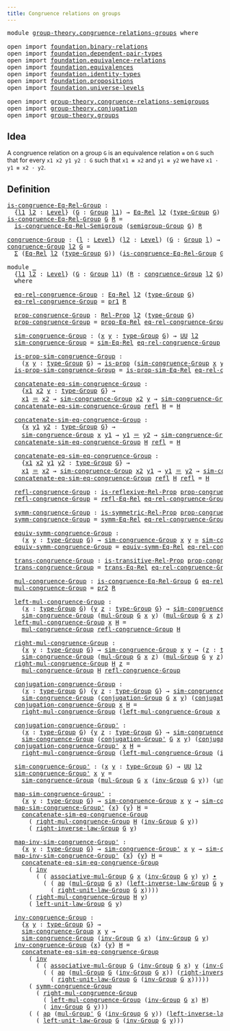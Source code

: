 ```yaml
---
title: Congruence relations on groups
---
```


<pre class="Agda"><a id="56" class="Keyword">module</a> <a id="63" href="group-theory.congruence-relations-groups.html" class="Module">group-theory.congruence-relations-groups</a> <a id="104" class="Keyword">where</a>

<a id="111" class="Keyword">open</a> <a id="116" class="Keyword">import</a> <a id="123" href="foundation.binary-relations.html" class="Module">foundation.binary-relations</a>
<a id="151" class="Keyword">open</a> <a id="156" class="Keyword">import</a> <a id="163" href="foundation.dependent-pair-types.html" class="Module">foundation.dependent-pair-types</a>
<a id="195" class="Keyword">open</a> <a id="200" class="Keyword">import</a> <a id="207" href="foundation.equivalence-relations.html" class="Module">foundation.equivalence-relations</a>
<a id="240" class="Keyword">open</a> <a id="245" class="Keyword">import</a> <a id="252" href="foundation.equivalences.html" class="Module">foundation.equivalences</a>
<a id="276" class="Keyword">open</a> <a id="281" class="Keyword">import</a> <a id="288" href="foundation.identity-types.html" class="Module">foundation.identity-types</a>
<a id="314" class="Keyword">open</a> <a id="319" class="Keyword">import</a> <a id="326" href="foundation.propositions.html" class="Module">foundation.propositions</a>
<a id="350" class="Keyword">open</a> <a id="355" class="Keyword">import</a> <a id="362" href="foundation.universe-levels.html" class="Module">foundation.universe-levels</a>

<a id="390" class="Keyword">open</a> <a id="395" class="Keyword">import</a> <a id="402" href="group-theory.congruence-relations-semigroups.html" class="Module">group-theory.congruence-relations-semigroups</a>
<a id="447" class="Keyword">open</a> <a id="452" class="Keyword">import</a> <a id="459" href="group-theory.conjugation.html" class="Module">group-theory.conjugation</a>
<a id="484" class="Keyword">open</a> <a id="489" class="Keyword">import</a> <a id="496" href="group-theory.groups.html" class="Module">group-theory.groups</a>
</pre>
## Idea

A congruence relation on a group `G` is an equivalence relation `≡` on `G` such that for every `x1 x2 y1 y2 : G` such that `x1 ≡ x2` and `y1 ≡ y2` we have `x1 · y1 ≡ x2 · y2`.

## Definition

<pre class="Agda"><a id="is-congruence-Eq-Rel-Group"></a><a id="730" href="group-theory.congruence-relations-groups.html#730" class="Function">is-congruence-Eq-Rel-Group</a> <a id="757" class="Symbol">:</a>
  <a id="761" class="Symbol">{</a><a id="762" href="group-theory.congruence-relations-groups.html#762" class="Bound">l1</a> <a id="765" href="group-theory.congruence-relations-groups.html#765" class="Bound">l2</a> <a id="768" class="Symbol">:</a> <a id="770" href="Agda.Primitive.html#597" class="Postulate">Level</a><a id="775" class="Symbol">}</a> <a id="777" class="Symbol">(</a><a id="778" href="group-theory.congruence-relations-groups.html#778" class="Bound">G</a> <a id="780" class="Symbol">:</a> <a id="782" href="group-theory.groups.html#2750" class="Function">Group</a> <a id="788" href="group-theory.congruence-relations-groups.html#762" class="Bound">l1</a><a id="790" class="Symbol">)</a> <a id="792" class="Symbol">→</a> <a id="794" href="foundation.equivalence-relations.html#996" class="Function">Eq-Rel</a> <a id="801" href="group-theory.congruence-relations-groups.html#765" class="Bound">l2</a> <a id="804" class="Symbol">(</a><a id="805" href="group-theory.groups.html#2993" class="Function">type-Group</a> <a id="816" href="group-theory.congruence-relations-groups.html#778" class="Bound">G</a><a id="817" class="Symbol">)</a> <a id="819" class="Symbol">→</a> <a id="821" href="foundation-core.universe-levels.html#235" class="Primitive">UU</a> <a id="824" class="Symbol">(</a><a id="825" href="group-theory.congruence-relations-groups.html#762" class="Bound">l1</a> <a id="828" href="Agda.Primitive.html#810" class="Primitive Operator">⊔</a> <a id="830" href="group-theory.congruence-relations-groups.html#765" class="Bound">l2</a><a id="832" class="Symbol">)</a>
<a id="834" href="group-theory.congruence-relations-groups.html#730" class="Function">is-congruence-Eq-Rel-Group</a> <a id="861" href="group-theory.congruence-relations-groups.html#861" class="Bound">G</a> <a id="863" href="group-theory.congruence-relations-groups.html#863" class="Bound">R</a> <a id="865" class="Symbol">=</a>
  <a id="869" href="group-theory.congruence-relations-semigroups.html#614" class="Function">is-congruence-Eq-Rel-Semigroup</a> <a id="900" class="Symbol">(</a><a id="901" href="group-theory.groups.html#2872" class="Function">semigroup-Group</a> <a id="917" href="group-theory.congruence-relations-groups.html#861" class="Bound">G</a><a id="918" class="Symbol">)</a> <a id="920" href="group-theory.congruence-relations-groups.html#863" class="Bound">R</a>

<a id="congruence-Group"></a><a id="923" href="group-theory.congruence-relations-groups.html#923" class="Function">congruence-Group</a> <a id="940" class="Symbol">:</a> <a id="942" class="Symbol">{</a><a id="943" href="group-theory.congruence-relations-groups.html#943" class="Bound">l</a> <a id="945" class="Symbol">:</a> <a id="947" href="Agda.Primitive.html#597" class="Postulate">Level</a><a id="952" class="Symbol">}</a> <a id="954" class="Symbol">(</a><a id="955" href="group-theory.congruence-relations-groups.html#955" class="Bound">l2</a> <a id="958" class="Symbol">:</a> <a id="960" href="Agda.Primitive.html#597" class="Postulate">Level</a><a id="965" class="Symbol">)</a> <a id="967" class="Symbol">(</a><a id="968" href="group-theory.congruence-relations-groups.html#968" class="Bound">G</a> <a id="970" class="Symbol">:</a> <a id="972" href="group-theory.groups.html#2750" class="Function">Group</a> <a id="978" href="group-theory.congruence-relations-groups.html#943" class="Bound">l</a><a id="979" class="Symbol">)</a> <a id="981" class="Symbol">→</a> <a id="983" href="foundation-core.universe-levels.html#235" class="Primitive">UU</a> <a id="986" class="Symbol">(</a><a id="987" href="group-theory.congruence-relations-groups.html#943" class="Bound">l</a> <a id="989" href="Agda.Primitive.html#810" class="Primitive Operator">⊔</a> <a id="991" href="Agda.Primitive.html#780" class="Primitive">lsuc</a> <a id="996" href="group-theory.congruence-relations-groups.html#955" class="Bound">l2</a><a id="998" class="Symbol">)</a>
<a id="1000" href="group-theory.congruence-relations-groups.html#923" class="Function">congruence-Group</a> <a id="1017" href="group-theory.congruence-relations-groups.html#1017" class="Bound">l2</a> <a id="1020" href="group-theory.congruence-relations-groups.html#1020" class="Bound">G</a> <a id="1022" class="Symbol">=</a>
  <a id="1026" href="foundation-core.dependent-pair-types.html#515" class="Record">Σ</a> <a id="1028" class="Symbol">(</a><a id="1029" href="foundation.equivalence-relations.html#996" class="Function">Eq-Rel</a> <a id="1036" href="group-theory.congruence-relations-groups.html#1017" class="Bound">l2</a> <a id="1039" class="Symbol">(</a><a id="1040" href="group-theory.groups.html#2993" class="Function">type-Group</a> <a id="1051" href="group-theory.congruence-relations-groups.html#1020" class="Bound">G</a><a id="1052" class="Symbol">))</a> <a id="1055" class="Symbol">(</a><a id="1056" href="group-theory.congruence-relations-groups.html#730" class="Function">is-congruence-Eq-Rel-Group</a> <a id="1083" href="group-theory.congruence-relations-groups.html#1020" class="Bound">G</a><a id="1084" class="Symbol">)</a>

<a id="1087" class="Keyword">module</a> <a id="1094" href="group-theory.congruence-relations-groups.html#1094" class="Module">_</a>
  <a id="1098" class="Symbol">{</a><a id="1099" href="group-theory.congruence-relations-groups.html#1099" class="Bound">l1</a> <a id="1102" href="group-theory.congruence-relations-groups.html#1102" class="Bound">l2</a> <a id="1105" class="Symbol">:</a> <a id="1107" href="Agda.Primitive.html#597" class="Postulate">Level</a><a id="1112" class="Symbol">}</a> <a id="1114" class="Symbol">(</a><a id="1115" href="group-theory.congruence-relations-groups.html#1115" class="Bound">G</a> <a id="1117" class="Symbol">:</a> <a id="1119" href="group-theory.groups.html#2750" class="Function">Group</a> <a id="1125" href="group-theory.congruence-relations-groups.html#1099" class="Bound">l1</a><a id="1127" class="Symbol">)</a> <a id="1129" class="Symbol">(</a><a id="1130" href="group-theory.congruence-relations-groups.html#1130" class="Bound">R</a> <a id="1132" class="Symbol">:</a> <a id="1134" href="group-theory.congruence-relations-groups.html#923" class="Function">congruence-Group</a> <a id="1151" href="group-theory.congruence-relations-groups.html#1102" class="Bound">l2</a> <a id="1154" href="group-theory.congruence-relations-groups.html#1115" class="Bound">G</a><a id="1155" class="Symbol">)</a>
  <a id="1159" class="Keyword">where</a>

  <a id="1168" href="group-theory.congruence-relations-groups.html#1168" class="Function">eq-rel-congruence-Group</a> <a id="1192" class="Symbol">:</a> <a id="1194" href="foundation.equivalence-relations.html#996" class="Function">Eq-Rel</a> <a id="1201" href="group-theory.congruence-relations-groups.html#1102" class="Bound">l2</a> <a id="1204" class="Symbol">(</a><a id="1205" href="group-theory.groups.html#2993" class="Function">type-Group</a> <a id="1216" href="group-theory.congruence-relations-groups.html#1115" class="Bound">G</a><a id="1217" class="Symbol">)</a>
  <a id="1221" href="group-theory.congruence-relations-groups.html#1168" class="Function">eq-rel-congruence-Group</a> <a id="1245" class="Symbol">=</a> <a id="1247" href="foundation-core.dependent-pair-types.html#605" class="Field">pr1</a> <a id="1251" href="group-theory.congruence-relations-groups.html#1130" class="Bound">R</a>

  <a id="1256" href="group-theory.congruence-relations-groups.html#1256" class="Function">prop-congruence-Group</a> <a id="1278" class="Symbol">:</a> <a id="1280" href="foundation.binary-relations.html#768" class="Function">Rel-Prop</a> <a id="1289" href="group-theory.congruence-relations-groups.html#1102" class="Bound">l2</a> <a id="1292" class="Symbol">(</a><a id="1293" href="group-theory.groups.html#2993" class="Function">type-Group</a> <a id="1304" href="group-theory.congruence-relations-groups.html#1115" class="Bound">G</a><a id="1305" class="Symbol">)</a>
  <a id="1309" href="group-theory.congruence-relations-groups.html#1256" class="Function">prop-congruence-Group</a> <a id="1331" class="Symbol">=</a> <a id="1333" href="foundation.equivalence-relations.html#1120" class="Function">prop-Eq-Rel</a> <a id="1345" href="group-theory.congruence-relations-groups.html#1168" class="Function">eq-rel-congruence-Group</a>

  <a id="1372" href="group-theory.congruence-relations-groups.html#1372" class="Function">sim-congruence-Group</a> <a id="1393" class="Symbol">:</a> <a id="1395" class="Symbol">(</a><a id="1396" href="group-theory.congruence-relations-groups.html#1396" class="Bound">x</a> <a id="1398" href="group-theory.congruence-relations-groups.html#1398" class="Bound">y</a> <a id="1400" class="Symbol">:</a> <a id="1402" href="group-theory.groups.html#2993" class="Function">type-Group</a> <a id="1413" href="group-theory.congruence-relations-groups.html#1115" class="Bound">G</a><a id="1414" class="Symbol">)</a> <a id="1416" class="Symbol">→</a> <a id="1418" href="foundation-core.universe-levels.html#235" class="Primitive">UU</a> <a id="1421" href="group-theory.congruence-relations-groups.html#1102" class="Bound">l2</a>
  <a id="1426" href="group-theory.congruence-relations-groups.html#1372" class="Function">sim-congruence-Group</a> <a id="1447" class="Symbol">=</a> <a id="1449" href="foundation.equivalence-relations.html#1213" class="Function">sim-Eq-Rel</a> <a id="1460" href="group-theory.congruence-relations-groups.html#1168" class="Function">eq-rel-congruence-Group</a>

  <a id="1487" href="group-theory.congruence-relations-groups.html#1487" class="Function">is-prop-sim-congruence-Group</a> <a id="1516" class="Symbol">:</a>
    <a id="1522" class="Symbol">(</a><a id="1523" href="group-theory.congruence-relations-groups.html#1523" class="Bound">x</a> <a id="1525" href="group-theory.congruence-relations-groups.html#1525" class="Bound">y</a> <a id="1527" class="Symbol">:</a> <a id="1529" href="group-theory.groups.html#2993" class="Function">type-Group</a> <a id="1540" href="group-theory.congruence-relations-groups.html#1115" class="Bound">G</a><a id="1541" class="Symbol">)</a> <a id="1543" class="Symbol">→</a> <a id="1545" href="foundation-core.propositions.html#1309" class="Function">is-prop</a> <a id="1553" class="Symbol">(</a><a id="1554" href="group-theory.congruence-relations-groups.html#1372" class="Function">sim-congruence-Group</a> <a id="1575" href="group-theory.congruence-relations-groups.html#1523" class="Bound">x</a> <a id="1577" href="group-theory.congruence-relations-groups.html#1525" class="Bound">y</a><a id="1578" class="Symbol">)</a>
  <a id="1582" href="group-theory.congruence-relations-groups.html#1487" class="Function">is-prop-sim-congruence-Group</a> <a id="1611" class="Symbol">=</a> <a id="1613" href="foundation.equivalence-relations.html#1343" class="Function">is-prop-sim-Eq-Rel</a> <a id="1632" href="group-theory.congruence-relations-groups.html#1168" class="Function">eq-rel-congruence-Group</a>

  <a id="1659" href="group-theory.congruence-relations-groups.html#1659" class="Function">concatenate-eq-sim-congruence-Group</a> <a id="1695" class="Symbol">:</a>
    <a id="1701" class="Symbol">{</a><a id="1702" href="group-theory.congruence-relations-groups.html#1702" class="Bound">x1</a> <a id="1705" href="group-theory.congruence-relations-groups.html#1705" class="Bound">x2</a> <a id="1708" href="group-theory.congruence-relations-groups.html#1708" class="Bound">y</a> <a id="1710" class="Symbol">:</a> <a id="1712" href="group-theory.groups.html#2993" class="Function">type-Group</a> <a id="1723" href="group-theory.congruence-relations-groups.html#1115" class="Bound">G</a><a id="1724" class="Symbol">}</a> <a id="1726" class="Symbol">→</a>
    <a id="1732" href="group-theory.congruence-relations-groups.html#1702" class="Bound">x1</a> <a id="1735" href="foundation-core.identity-types.html#1865" class="Function Operator">＝</a> <a id="1737" href="group-theory.congruence-relations-groups.html#1705" class="Bound">x2</a> <a id="1740" class="Symbol">→</a> <a id="1742" href="group-theory.congruence-relations-groups.html#1372" class="Function">sim-congruence-Group</a> <a id="1763" href="group-theory.congruence-relations-groups.html#1705" class="Bound">x2</a> <a id="1766" href="group-theory.congruence-relations-groups.html#1708" class="Bound">y</a> <a id="1768" class="Symbol">→</a> <a id="1770" href="group-theory.congruence-relations-groups.html#1372" class="Function">sim-congruence-Group</a> <a id="1791" href="group-theory.congruence-relations-groups.html#1702" class="Bound">x1</a> <a id="1794" href="group-theory.congruence-relations-groups.html#1708" class="Bound">y</a>
  <a id="1798" href="group-theory.congruence-relations-groups.html#1659" class="Function">concatenate-eq-sim-congruence-Group</a> <a id="1834" href="foundation-core.identity-types.html#1820" class="InductiveConstructor">refl</a> <a id="1839" href="group-theory.congruence-relations-groups.html#1839" class="Bound">H</a> <a id="1841" class="Symbol">=</a> <a id="1843" href="group-theory.congruence-relations-groups.html#1839" class="Bound">H</a>

  <a id="1848" href="group-theory.congruence-relations-groups.html#1848" class="Function">concatenate-sim-eq-congruence-Group</a> <a id="1884" class="Symbol">:</a>
    <a id="1890" class="Symbol">{</a><a id="1891" href="group-theory.congruence-relations-groups.html#1891" class="Bound">x</a> <a id="1893" href="group-theory.congruence-relations-groups.html#1893" class="Bound">y1</a> <a id="1896" href="group-theory.congruence-relations-groups.html#1896" class="Bound">y2</a> <a id="1899" class="Symbol">:</a> <a id="1901" href="group-theory.groups.html#2993" class="Function">type-Group</a> <a id="1912" href="group-theory.congruence-relations-groups.html#1115" class="Bound">G</a><a id="1913" class="Symbol">}</a> <a id="1915" class="Symbol">→</a>
    <a id="1921" href="group-theory.congruence-relations-groups.html#1372" class="Function">sim-congruence-Group</a> <a id="1942" href="group-theory.congruence-relations-groups.html#1891" class="Bound">x</a> <a id="1944" href="group-theory.congruence-relations-groups.html#1893" class="Bound">y1</a> <a id="1947" class="Symbol">→</a> <a id="1949" href="group-theory.congruence-relations-groups.html#1893" class="Bound">y1</a> <a id="1952" href="foundation-core.identity-types.html#1865" class="Function Operator">＝</a> <a id="1954" href="group-theory.congruence-relations-groups.html#1896" class="Bound">y2</a> <a id="1957" class="Symbol">→</a> <a id="1959" href="group-theory.congruence-relations-groups.html#1372" class="Function">sim-congruence-Group</a> <a id="1980" href="group-theory.congruence-relations-groups.html#1891" class="Bound">x</a> <a id="1982" href="group-theory.congruence-relations-groups.html#1896" class="Bound">y2</a>
  <a id="1987" href="group-theory.congruence-relations-groups.html#1848" class="Function">concatenate-sim-eq-congruence-Group</a> <a id="2023" href="group-theory.congruence-relations-groups.html#2023" class="Bound">H</a> <a id="2025" href="foundation-core.identity-types.html#1820" class="InductiveConstructor">refl</a> <a id="2030" class="Symbol">=</a> <a id="2032" href="group-theory.congruence-relations-groups.html#2023" class="Bound">H</a>

  <a id="2037" href="group-theory.congruence-relations-groups.html#2037" class="Function">concatenate-eq-sim-eq-congruence-Group</a> <a id="2076" class="Symbol">:</a>
    <a id="2082" class="Symbol">{</a><a id="2083" href="group-theory.congruence-relations-groups.html#2083" class="Bound">x1</a> <a id="2086" href="group-theory.congruence-relations-groups.html#2086" class="Bound">x2</a> <a id="2089" href="group-theory.congruence-relations-groups.html#2089" class="Bound">y1</a> <a id="2092" href="group-theory.congruence-relations-groups.html#2092" class="Bound">y2</a> <a id="2095" class="Symbol">:</a> <a id="2097" href="group-theory.groups.html#2993" class="Function">type-Group</a> <a id="2108" href="group-theory.congruence-relations-groups.html#1115" class="Bound">G</a><a id="2109" class="Symbol">}</a> <a id="2111" class="Symbol">→</a>
    <a id="2117" href="group-theory.congruence-relations-groups.html#2083" class="Bound">x1</a> <a id="2120" href="foundation-core.identity-types.html#1865" class="Function Operator">＝</a> <a id="2122" href="group-theory.congruence-relations-groups.html#2086" class="Bound">x2</a> <a id="2125" class="Symbol">→</a> <a id="2127" href="group-theory.congruence-relations-groups.html#1372" class="Function">sim-congruence-Group</a> <a id="2148" href="group-theory.congruence-relations-groups.html#2086" class="Bound">x2</a> <a id="2151" href="group-theory.congruence-relations-groups.html#2089" class="Bound">y1</a> <a id="2154" class="Symbol">→</a> <a id="2156" href="group-theory.congruence-relations-groups.html#2089" class="Bound">y1</a> <a id="2159" href="foundation-core.identity-types.html#1865" class="Function Operator">＝</a> <a id="2161" href="group-theory.congruence-relations-groups.html#2092" class="Bound">y2</a> <a id="2164" class="Symbol">→</a> <a id="2166" href="group-theory.congruence-relations-groups.html#1372" class="Function">sim-congruence-Group</a> <a id="2187" href="group-theory.congruence-relations-groups.html#2083" class="Bound">x1</a> <a id="2190" href="group-theory.congruence-relations-groups.html#2092" class="Bound">y2</a>
  <a id="2195" href="group-theory.congruence-relations-groups.html#2037" class="Function">concatenate-eq-sim-eq-congruence-Group</a> <a id="2234" href="foundation-core.identity-types.html#1820" class="InductiveConstructor">refl</a> <a id="2239" href="group-theory.congruence-relations-groups.html#2239" class="Bound">H</a> <a id="2241" href="foundation-core.identity-types.html#1820" class="InductiveConstructor">refl</a> <a id="2246" class="Symbol">=</a> <a id="2248" href="group-theory.congruence-relations-groups.html#2239" class="Bound">H</a>
  
  <a id="2255" href="group-theory.congruence-relations-groups.html#2255" class="Function">refl-congruence-Group</a> <a id="2277" class="Symbol">:</a> <a id="2279" href="foundation.binary-relations.html#1614" class="Function">is-reflexive-Rel-Prop</a> <a id="2301" href="group-theory.congruence-relations-groups.html#1256" class="Function">prop-congruence-Group</a>
  <a id="2325" href="group-theory.congruence-relations-groups.html#2255" class="Function">refl-congruence-Group</a> <a id="2347" class="Symbol">=</a> <a id="2349" href="foundation.equivalence-relations.html#1698" class="Function">refl-Eq-Rel</a> <a id="2361" href="group-theory.congruence-relations-groups.html#1168" class="Function">eq-rel-congruence-Group</a>

  <a id="2388" href="group-theory.congruence-relations-groups.html#2388" class="Function">symm-congruence-Group</a> <a id="2410" class="Symbol">:</a> <a id="2412" href="foundation.binary-relations.html#1766" class="Function">is-symmetric-Rel-Prop</a> <a id="2434" href="group-theory.congruence-relations-groups.html#1256" class="Function">prop-congruence-Group</a>
  <a id="2458" href="group-theory.congruence-relations-groups.html#2388" class="Function">symm-congruence-Group</a> <a id="2480" class="Symbol">=</a> <a id="2482" href="foundation.equivalence-relations.html#1863" class="Function">symm-Eq-Rel</a> <a id="2494" href="group-theory.congruence-relations-groups.html#1168" class="Function">eq-rel-congruence-Group</a>

  <a id="2521" href="group-theory.congruence-relations-groups.html#2521" class="Function">equiv-symm-congruence-Group</a> <a id="2549" class="Symbol">:</a>
    <a id="2555" class="Symbol">(</a><a id="2556" href="group-theory.congruence-relations-groups.html#2556" class="Bound">x</a> <a id="2558" href="group-theory.congruence-relations-groups.html#2558" class="Bound">y</a> <a id="2560" class="Symbol">:</a> <a id="2562" href="group-theory.groups.html#2993" class="Function">type-Group</a> <a id="2573" href="group-theory.congruence-relations-groups.html#1115" class="Bound">G</a><a id="2574" class="Symbol">)</a> <a id="2576" class="Symbol">→</a> <a id="2578" href="group-theory.congruence-relations-groups.html#1372" class="Function">sim-congruence-Group</a> <a id="2599" href="group-theory.congruence-relations-groups.html#2556" class="Bound">x</a> <a id="2601" href="group-theory.congruence-relations-groups.html#2558" class="Bound">y</a> <a id="2603" href="foundation-core.equivalences.html#1621" class="Function Operator">≃</a> <a id="2605" href="group-theory.congruence-relations-groups.html#1372" class="Function">sim-congruence-Group</a> <a id="2626" href="group-theory.congruence-relations-groups.html#2558" class="Bound">y</a> <a id="2628" href="group-theory.congruence-relations-groups.html#2556" class="Bound">x</a>
  <a id="2632" href="group-theory.congruence-relations-groups.html#2521" class="Function">equiv-symm-congruence-Group</a> <a id="2660" class="Symbol">=</a> <a id="2662" href="foundation.equivalence-relations.html#2034" class="Function">equiv-symm-Eq-Rel</a> <a id="2680" href="group-theory.congruence-relations-groups.html#1168" class="Function">eq-rel-congruence-Group</a>

  <a id="2707" href="group-theory.congruence-relations-groups.html#2707" class="Function">trans-congruence-Group</a> <a id="2730" class="Symbol">:</a> <a id="2732" href="foundation.binary-relations.html#1942" class="Function">is-transitive-Rel-Prop</a> <a id="2755" href="group-theory.congruence-relations-groups.html#1256" class="Function">prop-congruence-Group</a>
  <a id="2779" href="group-theory.congruence-relations-groups.html#2707" class="Function">trans-congruence-Group</a> <a id="2802" class="Symbol">=</a> <a id="2804" href="foundation.equivalence-relations.html#2298" class="Function">trans-Eq-Rel</a> <a id="2817" href="group-theory.congruence-relations-groups.html#1168" class="Function">eq-rel-congruence-Group</a>

  <a id="2844" href="group-theory.congruence-relations-groups.html#2844" class="Function">mul-congruence-Group</a> <a id="2865" class="Symbol">:</a> <a id="2867" href="group-theory.congruence-relations-groups.html#730" class="Function">is-congruence-Eq-Rel-Group</a> <a id="2894" href="group-theory.congruence-relations-groups.html#1115" class="Bound">G</a> <a id="2896" href="group-theory.congruence-relations-groups.html#1168" class="Function">eq-rel-congruence-Group</a>
  <a id="2922" href="group-theory.congruence-relations-groups.html#2844" class="Function">mul-congruence-Group</a> <a id="2943" class="Symbol">=</a> <a id="2945" href="foundation-core.dependent-pair-types.html#617" class="Field">pr2</a> <a id="2949" href="group-theory.congruence-relations-groups.html#1130" class="Bound">R</a>

  <a id="2954" href="group-theory.congruence-relations-groups.html#2954" class="Function">left-mul-congruence-Group</a> <a id="2980" class="Symbol">:</a>
    <a id="2986" class="Symbol">(</a><a id="2987" href="group-theory.congruence-relations-groups.html#2987" class="Bound">x</a> <a id="2989" class="Symbol">:</a> <a id="2991" href="group-theory.groups.html#2993" class="Function">type-Group</a> <a id="3002" href="group-theory.congruence-relations-groups.html#1115" class="Bound">G</a><a id="3003" class="Symbol">)</a> <a id="3005" class="Symbol">{</a><a id="3006" href="group-theory.congruence-relations-groups.html#3006" class="Bound">y</a> <a id="3008" href="group-theory.congruence-relations-groups.html#3008" class="Bound">z</a> <a id="3010" class="Symbol">:</a> <a id="3012" href="group-theory.groups.html#2993" class="Function">type-Group</a> <a id="3023" href="group-theory.congruence-relations-groups.html#1115" class="Bound">G</a><a id="3024" class="Symbol">}</a> <a id="3026" class="Symbol">→</a> <a id="3028" href="group-theory.congruence-relations-groups.html#1372" class="Function">sim-congruence-Group</a> <a id="3049" href="group-theory.congruence-relations-groups.html#3006" class="Bound">y</a> <a id="3051" href="group-theory.congruence-relations-groups.html#3008" class="Bound">z</a> <a id="3053" class="Symbol">→</a>
    <a id="3059" href="group-theory.congruence-relations-groups.html#1372" class="Function">sim-congruence-Group</a> <a id="3080" class="Symbol">(</a><a id="3081" href="group-theory.groups.html#3238" class="Function">mul-Group</a> <a id="3091" href="group-theory.congruence-relations-groups.html#1115" class="Bound">G</a> <a id="3093" href="group-theory.congruence-relations-groups.html#2987" class="Bound">x</a> <a id="3095" href="group-theory.congruence-relations-groups.html#3006" class="Bound">y</a><a id="3096" class="Symbol">)</a> <a id="3098" class="Symbol">(</a><a id="3099" href="group-theory.groups.html#3238" class="Function">mul-Group</a> <a id="3109" href="group-theory.congruence-relations-groups.html#1115" class="Bound">G</a> <a id="3111" href="group-theory.congruence-relations-groups.html#2987" class="Bound">x</a> <a id="3113" href="group-theory.congruence-relations-groups.html#3008" class="Bound">z</a><a id="3114" class="Symbol">)</a>
  <a id="3118" href="group-theory.congruence-relations-groups.html#2954" class="Function">left-mul-congruence-Group</a> <a id="3144" href="group-theory.congruence-relations-groups.html#3144" class="Bound">x</a> <a id="3146" href="group-theory.congruence-relations-groups.html#3146" class="Bound">H</a> <a id="3148" class="Symbol">=</a>
    <a id="3154" href="group-theory.congruence-relations-groups.html#2844" class="Function">mul-congruence-Group</a> <a id="3175" href="group-theory.congruence-relations-groups.html#2255" class="Function">refl-congruence-Group</a> <a id="3197" href="group-theory.congruence-relations-groups.html#3146" class="Bound">H</a>

  <a id="3202" href="group-theory.congruence-relations-groups.html#3202" class="Function">right-mul-congruence-Group</a> <a id="3229" class="Symbol">:</a>
    <a id="3235" class="Symbol">{</a><a id="3236" href="group-theory.congruence-relations-groups.html#3236" class="Bound">x</a> <a id="3238" href="group-theory.congruence-relations-groups.html#3238" class="Bound">y</a> <a id="3240" class="Symbol">:</a> <a id="3242" href="group-theory.groups.html#2993" class="Function">type-Group</a> <a id="3253" href="group-theory.congruence-relations-groups.html#1115" class="Bound">G</a><a id="3254" class="Symbol">}</a> <a id="3256" class="Symbol">→</a> <a id="3258" href="group-theory.congruence-relations-groups.html#1372" class="Function">sim-congruence-Group</a> <a id="3279" href="group-theory.congruence-relations-groups.html#3236" class="Bound">x</a> <a id="3281" href="group-theory.congruence-relations-groups.html#3238" class="Bound">y</a> <a id="3283" class="Symbol">→</a> <a id="3285" class="Symbol">(</a><a id="3286" href="group-theory.congruence-relations-groups.html#3286" class="Bound">z</a> <a id="3288" class="Symbol">:</a> <a id="3290" href="group-theory.groups.html#2993" class="Function">type-Group</a> <a id="3301" href="group-theory.congruence-relations-groups.html#1115" class="Bound">G</a><a id="3302" class="Symbol">)</a> <a id="3304" class="Symbol">→</a>
    <a id="3310" href="group-theory.congruence-relations-groups.html#1372" class="Function">sim-congruence-Group</a> <a id="3331" class="Symbol">(</a><a id="3332" href="group-theory.groups.html#3238" class="Function">mul-Group</a> <a id="3342" href="group-theory.congruence-relations-groups.html#1115" class="Bound">G</a> <a id="3344" href="group-theory.congruence-relations-groups.html#3236" class="Bound">x</a> <a id="3346" href="group-theory.congruence-relations-groups.html#3286" class="Bound">z</a><a id="3347" class="Symbol">)</a> <a id="3349" class="Symbol">(</a><a id="3350" href="group-theory.groups.html#3238" class="Function">mul-Group</a> <a id="3360" href="group-theory.congruence-relations-groups.html#1115" class="Bound">G</a> <a id="3362" href="group-theory.congruence-relations-groups.html#3238" class="Bound">y</a> <a id="3364" href="group-theory.congruence-relations-groups.html#3286" class="Bound">z</a><a id="3365" class="Symbol">)</a>
  <a id="3369" href="group-theory.congruence-relations-groups.html#3202" class="Function">right-mul-congruence-Group</a> <a id="3396" href="group-theory.congruence-relations-groups.html#3396" class="Bound">H</a> <a id="3398" href="group-theory.congruence-relations-groups.html#3398" class="Bound">z</a> <a id="3400" class="Symbol">=</a>
    <a id="3406" href="group-theory.congruence-relations-groups.html#2844" class="Function">mul-congruence-Group</a> <a id="3427" href="group-theory.congruence-relations-groups.html#3396" class="Bound">H</a> <a id="3429" href="group-theory.congruence-relations-groups.html#2255" class="Function">refl-congruence-Group</a>

  <a id="3454" href="group-theory.congruence-relations-groups.html#3454" class="Function">conjugation-congruence-Group</a> <a id="3483" class="Symbol">:</a>
    <a id="3489" class="Symbol">(</a><a id="3490" href="group-theory.congruence-relations-groups.html#3490" class="Bound">x</a> <a id="3492" class="Symbol">:</a> <a id="3494" href="group-theory.groups.html#2993" class="Function">type-Group</a> <a id="3505" href="group-theory.congruence-relations-groups.html#1115" class="Bound">G</a><a id="3506" class="Symbol">)</a> <a id="3508" class="Symbol">{</a><a id="3509" href="group-theory.congruence-relations-groups.html#3509" class="Bound">y</a> <a id="3511" href="group-theory.congruence-relations-groups.html#3511" class="Bound">z</a> <a id="3513" class="Symbol">:</a> <a id="3515" href="group-theory.groups.html#2993" class="Function">type-Group</a> <a id="3526" href="group-theory.congruence-relations-groups.html#1115" class="Bound">G</a><a id="3527" class="Symbol">}</a> <a id="3529" class="Symbol">→</a> <a id="3531" href="group-theory.congruence-relations-groups.html#1372" class="Function">sim-congruence-Group</a> <a id="3552" href="group-theory.congruence-relations-groups.html#3509" class="Bound">y</a> <a id="3554" href="group-theory.congruence-relations-groups.html#3511" class="Bound">z</a> <a id="3556" class="Symbol">→</a>
    <a id="3562" href="group-theory.congruence-relations-groups.html#1372" class="Function">sim-congruence-Group</a> <a id="3583" class="Symbol">(</a><a id="3584" href="group-theory.conjugation.html#860" class="Function">conjugation-Group</a> <a id="3602" href="group-theory.congruence-relations-groups.html#1115" class="Bound">G</a> <a id="3604" href="group-theory.congruence-relations-groups.html#3490" class="Bound">x</a> <a id="3606" href="group-theory.congruence-relations-groups.html#3509" class="Bound">y</a><a id="3607" class="Symbol">)</a> <a id="3609" class="Symbol">(</a><a id="3610" href="group-theory.conjugation.html#860" class="Function">conjugation-Group</a> <a id="3628" href="group-theory.congruence-relations-groups.html#1115" class="Bound">G</a> <a id="3630" href="group-theory.congruence-relations-groups.html#3490" class="Bound">x</a> <a id="3632" href="group-theory.congruence-relations-groups.html#3511" class="Bound">z</a><a id="3633" class="Symbol">)</a>
  <a id="3637" href="group-theory.congruence-relations-groups.html#3454" class="Function">conjugation-congruence-Group</a> <a id="3666" href="group-theory.congruence-relations-groups.html#3666" class="Bound">x</a> <a id="3668" href="group-theory.congruence-relations-groups.html#3668" class="Bound">H</a> <a id="3670" class="Symbol">=</a>
    <a id="3676" href="group-theory.congruence-relations-groups.html#3202" class="Function">right-mul-congruence-Group</a> <a id="3703" class="Symbol">(</a><a id="3704" href="group-theory.congruence-relations-groups.html#2954" class="Function">left-mul-congruence-Group</a> <a id="3730" href="group-theory.congruence-relations-groups.html#3666" class="Bound">x</a> <a id="3732" href="group-theory.congruence-relations-groups.html#3668" class="Bound">H</a><a id="3733" class="Symbol">)</a> <a id="3735" class="Symbol">(</a><a id="3736" href="group-theory.groups.html#4941" class="Function">inv-Group</a> <a id="3746" href="group-theory.congruence-relations-groups.html#1115" class="Bound">G</a> <a id="3748" href="group-theory.congruence-relations-groups.html#3666" class="Bound">x</a><a id="3749" class="Symbol">)</a>

  <a id="3754" href="group-theory.congruence-relations-groups.html#3754" class="Function">conjugation-congruence-Group&#39;</a> <a id="3784" class="Symbol">:</a>
    <a id="3790" class="Symbol">(</a><a id="3791" href="group-theory.congruence-relations-groups.html#3791" class="Bound">x</a> <a id="3793" class="Symbol">:</a> <a id="3795" href="group-theory.groups.html#2993" class="Function">type-Group</a> <a id="3806" href="group-theory.congruence-relations-groups.html#1115" class="Bound">G</a><a id="3807" class="Symbol">)</a> <a id="3809" class="Symbol">{</a><a id="3810" href="group-theory.congruence-relations-groups.html#3810" class="Bound">y</a> <a id="3812" href="group-theory.congruence-relations-groups.html#3812" class="Bound">z</a> <a id="3814" class="Symbol">:</a> <a id="3816" href="group-theory.groups.html#2993" class="Function">type-Group</a> <a id="3827" href="group-theory.congruence-relations-groups.html#1115" class="Bound">G</a><a id="3828" class="Symbol">}</a> <a id="3830" class="Symbol">→</a> <a id="3832" href="group-theory.congruence-relations-groups.html#1372" class="Function">sim-congruence-Group</a> <a id="3853" href="group-theory.congruence-relations-groups.html#3810" class="Bound">y</a> <a id="3855" href="group-theory.congruence-relations-groups.html#3812" class="Bound">z</a> <a id="3857" class="Symbol">→</a>
    <a id="3863" href="group-theory.congruence-relations-groups.html#1372" class="Function">sim-congruence-Group</a> <a id="3884" class="Symbol">(</a><a id="3885" href="group-theory.conjugation.html#1166" class="Function">conjugation-Group&#39;</a> <a id="3904" href="group-theory.congruence-relations-groups.html#1115" class="Bound">G</a> <a id="3906" href="group-theory.congruence-relations-groups.html#3791" class="Bound">x</a> <a id="3908" href="group-theory.congruence-relations-groups.html#3810" class="Bound">y</a><a id="3909" class="Symbol">)</a> <a id="3911" class="Symbol">(</a><a id="3912" href="group-theory.conjugation.html#1166" class="Function">conjugation-Group&#39;</a> <a id="3931" href="group-theory.congruence-relations-groups.html#1115" class="Bound">G</a> <a id="3933" href="group-theory.congruence-relations-groups.html#3791" class="Bound">x</a> <a id="3935" href="group-theory.congruence-relations-groups.html#3812" class="Bound">z</a><a id="3936" class="Symbol">)</a>
  <a id="3940" href="group-theory.congruence-relations-groups.html#3754" class="Function">conjugation-congruence-Group&#39;</a> <a id="3970" href="group-theory.congruence-relations-groups.html#3970" class="Bound">x</a> <a id="3972" href="group-theory.congruence-relations-groups.html#3972" class="Bound">H</a> <a id="3974" class="Symbol">=</a>
    <a id="3980" href="group-theory.congruence-relations-groups.html#3202" class="Function">right-mul-congruence-Group</a> <a id="4007" class="Symbol">(</a><a id="4008" href="group-theory.congruence-relations-groups.html#2954" class="Function">left-mul-congruence-Group</a> <a id="4034" class="Symbol">(</a><a id="4035" href="group-theory.groups.html#4941" class="Function">inv-Group</a> <a id="4045" href="group-theory.congruence-relations-groups.html#1115" class="Bound">G</a> <a id="4047" href="group-theory.congruence-relations-groups.html#3970" class="Bound">x</a><a id="4048" class="Symbol">)</a> <a id="4050" href="group-theory.congruence-relations-groups.html#3972" class="Bound">H</a><a id="4051" class="Symbol">)</a> <a id="4053" href="group-theory.congruence-relations-groups.html#3970" class="Bound">x</a>

  <a id="4058" href="group-theory.congruence-relations-groups.html#4058" class="Function">sim-congruence-Group&#39;</a> <a id="4080" class="Symbol">:</a> <a id="4082" class="Symbol">(</a><a id="4083" href="group-theory.congruence-relations-groups.html#4083" class="Bound">x</a> <a id="4085" href="group-theory.congruence-relations-groups.html#4085" class="Bound">y</a> <a id="4087" class="Symbol">:</a> <a id="4089" href="group-theory.groups.html#2993" class="Function">type-Group</a> <a id="4100" href="group-theory.congruence-relations-groups.html#1115" class="Bound">G</a><a id="4101" class="Symbol">)</a> <a id="4103" class="Symbol">→</a> <a id="4105" href="foundation-core.universe-levels.html#235" class="Primitive">UU</a> <a id="4108" href="group-theory.congruence-relations-groups.html#1102" class="Bound">l2</a>
  <a id="4113" href="group-theory.congruence-relations-groups.html#4058" class="Function">sim-congruence-Group&#39;</a> <a id="4135" href="group-theory.congruence-relations-groups.html#4135" class="Bound">x</a> <a id="4137" href="group-theory.congruence-relations-groups.html#4137" class="Bound">y</a> <a id="4139" class="Symbol">=</a>
    <a id="4145" href="group-theory.congruence-relations-groups.html#1372" class="Function">sim-congruence-Group</a> <a id="4166" class="Symbol">(</a><a id="4167" href="group-theory.groups.html#3238" class="Function">mul-Group</a> <a id="4177" href="group-theory.congruence-relations-groups.html#1115" class="Bound">G</a> <a id="4179" href="group-theory.congruence-relations-groups.html#4135" class="Bound">x</a> <a id="4181" class="Symbol">(</a><a id="4182" href="group-theory.groups.html#4941" class="Function">inv-Group</a> <a id="4192" href="group-theory.congruence-relations-groups.html#1115" class="Bound">G</a> <a id="4194" href="group-theory.congruence-relations-groups.html#4137" class="Bound">y</a><a id="4195" class="Symbol">))</a> <a id="4198" class="Symbol">(</a><a id="4199" href="group-theory.groups.html#4037" class="Function">unit-Group</a> <a id="4210" href="group-theory.congruence-relations-groups.html#1115" class="Bound">G</a><a id="4211" class="Symbol">)</a>

  <a id="4216" href="group-theory.congruence-relations-groups.html#4216" class="Function">map-sim-congruence-Group&#39;</a> <a id="4242" class="Symbol">:</a>
    <a id="4248" class="Symbol">{</a><a id="4249" href="group-theory.congruence-relations-groups.html#4249" class="Bound">x</a> <a id="4251" href="group-theory.congruence-relations-groups.html#4251" class="Bound">y</a> <a id="4253" class="Symbol">:</a> <a id="4255" href="group-theory.groups.html#2993" class="Function">type-Group</a> <a id="4266" href="group-theory.congruence-relations-groups.html#1115" class="Bound">G</a><a id="4267" class="Symbol">}</a> <a id="4269" class="Symbol">→</a> <a id="4271" href="group-theory.congruence-relations-groups.html#1372" class="Function">sim-congruence-Group</a> <a id="4292" href="group-theory.congruence-relations-groups.html#4249" class="Bound">x</a> <a id="4294" href="group-theory.congruence-relations-groups.html#4251" class="Bound">y</a> <a id="4296" class="Symbol">→</a> <a id="4298" href="group-theory.congruence-relations-groups.html#4058" class="Function">sim-congruence-Group&#39;</a> <a id="4320" href="group-theory.congruence-relations-groups.html#4249" class="Bound">x</a> <a id="4322" href="group-theory.congruence-relations-groups.html#4251" class="Bound">y</a>
  <a id="4326" href="group-theory.congruence-relations-groups.html#4216" class="Function">map-sim-congruence-Group&#39;</a> <a id="4352" class="Symbol">{</a><a id="4353" href="group-theory.congruence-relations-groups.html#4353" class="Bound">x</a><a id="4354" class="Symbol">}</a> <a id="4356" class="Symbol">{</a><a id="4357" href="group-theory.congruence-relations-groups.html#4357" class="Bound">y</a><a id="4358" class="Symbol">}</a> <a id="4360" href="group-theory.congruence-relations-groups.html#4360" class="Bound">H</a> <a id="4362" class="Symbol">=</a>
    <a id="4368" href="group-theory.congruence-relations-groups.html#1848" class="Function">concatenate-sim-eq-congruence-Group</a>
      <a id="4410" class="Symbol">(</a> <a id="4412" href="group-theory.congruence-relations-groups.html#3202" class="Function">right-mul-congruence-Group</a> <a id="4439" href="group-theory.congruence-relations-groups.html#4360" class="Bound">H</a> <a id="4441" class="Symbol">(</a><a id="4442" href="group-theory.groups.html#4941" class="Function">inv-Group</a> <a id="4452" href="group-theory.congruence-relations-groups.html#1115" class="Bound">G</a> <a id="4454" href="group-theory.congruence-relations-groups.html#4357" class="Bound">y</a><a id="4455" class="Symbol">))</a>
      <a id="4464" class="Symbol">(</a> <a id="4466" href="group-theory.groups.html#5170" class="Function">right-inverse-law-Group</a> <a id="4490" href="group-theory.congruence-relations-groups.html#1115" class="Bound">G</a> <a id="4492" href="group-theory.congruence-relations-groups.html#4357" class="Bound">y</a><a id="4493" class="Symbol">)</a>

  <a id="4498" href="group-theory.congruence-relations-groups.html#4498" class="Function">map-inv-sim-congruence-Group&#39;</a> <a id="4528" class="Symbol">:</a>
    <a id="4534" class="Symbol">{</a><a id="4535" href="group-theory.congruence-relations-groups.html#4535" class="Bound">x</a> <a id="4537" href="group-theory.congruence-relations-groups.html#4537" class="Bound">y</a> <a id="4539" class="Symbol">:</a> <a id="4541" href="group-theory.groups.html#2993" class="Function">type-Group</a> <a id="4552" href="group-theory.congruence-relations-groups.html#1115" class="Bound">G</a><a id="4553" class="Symbol">}</a> <a id="4555" class="Symbol">→</a> <a id="4557" href="group-theory.congruence-relations-groups.html#4058" class="Function">sim-congruence-Group&#39;</a> <a id="4579" href="group-theory.congruence-relations-groups.html#4535" class="Bound">x</a> <a id="4581" href="group-theory.congruence-relations-groups.html#4537" class="Bound">y</a> <a id="4583" class="Symbol">→</a> <a id="4585" href="group-theory.congruence-relations-groups.html#1372" class="Function">sim-congruence-Group</a> <a id="4606" href="group-theory.congruence-relations-groups.html#4535" class="Bound">x</a> <a id="4608" href="group-theory.congruence-relations-groups.html#4537" class="Bound">y</a>
  <a id="4612" href="group-theory.congruence-relations-groups.html#4498" class="Function">map-inv-sim-congruence-Group&#39;</a> <a id="4642" class="Symbol">{</a><a id="4643" href="group-theory.congruence-relations-groups.html#4643" class="Bound">x</a><a id="4644" class="Symbol">}</a> <a id="4646" class="Symbol">{</a><a id="4647" href="group-theory.congruence-relations-groups.html#4647" class="Bound">y</a><a id="4648" class="Symbol">}</a> <a id="4650" href="group-theory.congruence-relations-groups.html#4650" class="Bound">H</a> <a id="4652" class="Symbol">=</a>
    <a id="4658" href="group-theory.congruence-relations-groups.html#2037" class="Function">concatenate-eq-sim-eq-congruence-Group</a>
      <a id="4703" class="Symbol">(</a> <a id="4705" href="foundation-core.identity-types.html#2729" class="Function">inv</a>
        <a id="4717" class="Symbol">(</a> <a id="4719" class="Symbol">(</a> <a id="4721" href="group-theory.groups.html#3587" class="Function">associative-mul-Group</a> <a id="4743" href="group-theory.congruence-relations-groups.html#1115" class="Bound">G</a> <a id="4745" href="group-theory.congruence-relations-groups.html#4643" class="Bound">x</a> <a id="4747" class="Symbol">(</a><a id="4748" href="group-theory.groups.html#4941" class="Function">inv-Group</a> <a id="4758" href="group-theory.congruence-relations-groups.html#1115" class="Bound">G</a> <a id="4760" href="group-theory.congruence-relations-groups.html#4647" class="Bound">y</a><a id="4761" class="Symbol">)</a> <a id="4763" href="group-theory.congruence-relations-groups.html#4647" class="Bound">y</a><a id="4764" class="Symbol">)</a> <a id="4766" href="foundation-core.identity-types.html#2425" class="Function Operator">∙</a>
          <a id="4778" class="Symbol">(</a> <a id="4780" class="Symbol">(</a> <a id="4782" href="foundation-core.identity-types.html#4003" class="Function">ap</a> <a id="4785" class="Symbol">(</a><a id="4786" href="group-theory.groups.html#3238" class="Function">mul-Group</a> <a id="4796" href="group-theory.congruence-relations-groups.html#1115" class="Bound">G</a> <a id="4798" href="group-theory.congruence-relations-groups.html#4643" class="Bound">x</a><a id="4799" class="Symbol">)</a> <a id="4801" class="Symbol">(</a><a id="4802" href="group-theory.groups.html#5019" class="Function">left-inverse-law-Group</a> <a id="4825" href="group-theory.congruence-relations-groups.html#1115" class="Bound">G</a> <a id="4827" href="group-theory.congruence-relations-groups.html#4647" class="Bound">y</a><a id="4828" class="Symbol">))</a> <a id="4831" href="foundation-core.identity-types.html#2425" class="Function Operator">∙</a>
            <a id="4845" class="Symbol">(</a> <a id="4847" href="group-theory.groups.html#4584" class="Function">right-unit-law-Group</a> <a id="4868" href="group-theory.congruence-relations-groups.html#1115" class="Bound">G</a> <a id="4870" href="group-theory.congruence-relations-groups.html#4643" class="Bound">x</a><a id="4871" class="Symbol">))))</a>
      <a id="4882" class="Symbol">(</a> <a id="4884" href="group-theory.congruence-relations-groups.html#3202" class="Function">right-mul-congruence-Group</a> <a id="4911" href="group-theory.congruence-relations-groups.html#4650" class="Bound">H</a> <a id="4913" href="group-theory.congruence-relations-groups.html#4647" class="Bound">y</a><a id="4914" class="Symbol">)</a>
      <a id="4922" class="Symbol">(</a> <a id="4924" href="group-theory.groups.html#4454" class="Function">left-unit-law-Group</a> <a id="4944" href="group-theory.congruence-relations-groups.html#1115" class="Bound">G</a> <a id="4946" href="group-theory.congruence-relations-groups.html#4647" class="Bound">y</a><a id="4947" class="Symbol">)</a>

  <a id="4952" href="group-theory.congruence-relations-groups.html#4952" class="Function">inv-congruence-Group</a> <a id="4973" class="Symbol">:</a>
    <a id="4979" class="Symbol">{</a><a id="4980" href="group-theory.congruence-relations-groups.html#4980" class="Bound">x</a> <a id="4982" href="group-theory.congruence-relations-groups.html#4982" class="Bound">y</a> <a id="4984" class="Symbol">:</a> <a id="4986" href="group-theory.groups.html#2993" class="Function">type-Group</a> <a id="4997" href="group-theory.congruence-relations-groups.html#1115" class="Bound">G</a><a id="4998" class="Symbol">}</a> <a id="5000" class="Symbol">→</a>
    <a id="5006" href="group-theory.congruence-relations-groups.html#1372" class="Function">sim-congruence-Group</a> <a id="5027" href="group-theory.congruence-relations-groups.html#4980" class="Bound">x</a> <a id="5029" href="group-theory.congruence-relations-groups.html#4982" class="Bound">y</a> <a id="5031" class="Symbol">→</a>
    <a id="5037" href="group-theory.congruence-relations-groups.html#1372" class="Function">sim-congruence-Group</a> <a id="5058" class="Symbol">(</a><a id="5059" href="group-theory.groups.html#4941" class="Function">inv-Group</a> <a id="5069" href="group-theory.congruence-relations-groups.html#1115" class="Bound">G</a> <a id="5071" href="group-theory.congruence-relations-groups.html#4980" class="Bound">x</a><a id="5072" class="Symbol">)</a> <a id="5074" class="Symbol">(</a><a id="5075" href="group-theory.groups.html#4941" class="Function">inv-Group</a> <a id="5085" href="group-theory.congruence-relations-groups.html#1115" class="Bound">G</a> <a id="5087" href="group-theory.congruence-relations-groups.html#4982" class="Bound">y</a><a id="5088" class="Symbol">)</a>
  <a id="5092" href="group-theory.congruence-relations-groups.html#4952" class="Function">inv-congruence-Group</a> <a id="5113" class="Symbol">{</a><a id="5114" href="group-theory.congruence-relations-groups.html#5114" class="Bound">x</a><a id="5115" class="Symbol">}</a> <a id="5117" class="Symbol">{</a><a id="5118" href="group-theory.congruence-relations-groups.html#5118" class="Bound">y</a><a id="5119" class="Symbol">}</a> <a id="5121" href="group-theory.congruence-relations-groups.html#5121" class="Bound">H</a> <a id="5123" class="Symbol">=</a>
    <a id="5129" href="group-theory.congruence-relations-groups.html#2037" class="Function">concatenate-eq-sim-eq-congruence-Group</a>
      <a id="5174" class="Symbol">(</a> <a id="5176" href="foundation-core.identity-types.html#2729" class="Function">inv</a>
        <a id="5188" class="Symbol">(</a> <a id="5190" class="Symbol">(</a> <a id="5192" href="group-theory.groups.html#3587" class="Function">associative-mul-Group</a> <a id="5214" href="group-theory.congruence-relations-groups.html#1115" class="Bound">G</a> <a id="5216" class="Symbol">(</a><a id="5217" href="group-theory.groups.html#4941" class="Function">inv-Group</a> <a id="5227" href="group-theory.congruence-relations-groups.html#1115" class="Bound">G</a> <a id="5229" href="group-theory.congruence-relations-groups.html#5114" class="Bound">x</a><a id="5230" class="Symbol">)</a> <a id="5232" href="group-theory.congruence-relations-groups.html#5118" class="Bound">y</a> <a id="5234" class="Symbol">(</a><a id="5235" href="group-theory.groups.html#4941" class="Function">inv-Group</a> <a id="5245" href="group-theory.congruence-relations-groups.html#1115" class="Bound">G</a> <a id="5247" href="group-theory.congruence-relations-groups.html#5118" class="Bound">y</a><a id="5248" class="Symbol">))</a> <a id="5251" href="foundation-core.identity-types.html#2425" class="Function Operator">∙</a>
          <a id="5263" class="Symbol">(</a> <a id="5265" class="Symbol">(</a> <a id="5267" href="foundation-core.identity-types.html#4003" class="Function">ap</a> <a id="5270" class="Symbol">(</a><a id="5271" href="group-theory.groups.html#3238" class="Function">mul-Group</a> <a id="5281" href="group-theory.congruence-relations-groups.html#1115" class="Bound">G</a> <a id="5283" class="Symbol">(</a><a id="5284" href="group-theory.groups.html#4941" class="Function">inv-Group</a> <a id="5294" href="group-theory.congruence-relations-groups.html#1115" class="Bound">G</a> <a id="5296" href="group-theory.congruence-relations-groups.html#5114" class="Bound">x</a><a id="5297" class="Symbol">))</a> <a id="5300" class="Symbol">(</a><a id="5301" href="group-theory.groups.html#5170" class="Function">right-inverse-law-Group</a> <a id="5325" href="group-theory.congruence-relations-groups.html#1115" class="Bound">G</a> <a id="5327" href="group-theory.congruence-relations-groups.html#5118" class="Bound">y</a><a id="5328" class="Symbol">))</a> <a id="5331" href="foundation-core.identity-types.html#2425" class="Function Operator">∙</a>
            <a id="5345" class="Symbol">(</a> <a id="5347" href="group-theory.groups.html#4584" class="Function">right-unit-law-Group</a> <a id="5368" href="group-theory.congruence-relations-groups.html#1115" class="Bound">G</a> <a id="5370" class="Symbol">(</a><a id="5371" href="group-theory.groups.html#4941" class="Function">inv-Group</a> <a id="5381" href="group-theory.congruence-relations-groups.html#1115" class="Bound">G</a> <a id="5383" href="group-theory.congruence-relations-groups.html#5114" class="Bound">x</a><a id="5384" class="Symbol">)))))</a>
      <a id="5396" class="Symbol">(</a> <a id="5398" href="group-theory.congruence-relations-groups.html#2388" class="Function">symm-congruence-Group</a>
        <a id="5428" class="Symbol">(</a> <a id="5430" href="group-theory.congruence-relations-groups.html#3202" class="Function">right-mul-congruence-Group</a>
          <a id="5467" class="Symbol">(</a> <a id="5469" href="group-theory.congruence-relations-groups.html#2954" class="Function">left-mul-congruence-Group</a> <a id="5495" class="Symbol">(</a><a id="5496" href="group-theory.groups.html#4941" class="Function">inv-Group</a> <a id="5506" href="group-theory.congruence-relations-groups.html#1115" class="Bound">G</a> <a id="5508" href="group-theory.congruence-relations-groups.html#5114" class="Bound">x</a><a id="5509" class="Symbol">)</a> <a id="5511" href="group-theory.congruence-relations-groups.html#5121" class="Bound">H</a><a id="5512" class="Symbol">)</a>
          <a id="5524" class="Symbol">(</a> <a id="5526" href="group-theory.groups.html#4941" class="Function">inv-Group</a> <a id="5536" href="group-theory.congruence-relations-groups.html#1115" class="Bound">G</a> <a id="5538" href="group-theory.congruence-relations-groups.html#5118" class="Bound">y</a><a id="5539" class="Symbol">)))</a>
      <a id="5549" class="Symbol">(</a> <a id="5551" class="Symbol">(</a> <a id="5553" href="foundation-core.identity-types.html#4003" class="Function">ap</a> <a id="5556" class="Symbol">(</a><a id="5557" href="group-theory.groups.html#3499" class="Function">mul-Group&#39;</a> <a id="5568" href="group-theory.congruence-relations-groups.html#1115" class="Bound">G</a> <a id="5570" class="Symbol">(</a><a id="5571" href="group-theory.groups.html#4941" class="Function">inv-Group</a> <a id="5581" href="group-theory.congruence-relations-groups.html#1115" class="Bound">G</a> <a id="5583" href="group-theory.congruence-relations-groups.html#5118" class="Bound">y</a><a id="5584" class="Symbol">))</a> <a id="5587" class="Symbol">(</a><a id="5588" href="group-theory.groups.html#5019" class="Function">left-inverse-law-Group</a> <a id="5611" href="group-theory.congruence-relations-groups.html#1115" class="Bound">G</a> <a id="5613" href="group-theory.congruence-relations-groups.html#5114" class="Bound">x</a><a id="5614" class="Symbol">))</a> <a id="5617" href="foundation-core.identity-types.html#2425" class="Function Operator">∙</a>
        <a id="5627" class="Symbol">(</a> <a id="5629" href="group-theory.groups.html#4454" class="Function">left-unit-law-Group</a> <a id="5649" href="group-theory.congruence-relations-groups.html#1115" class="Bound">G</a> <a id="5651" class="Symbol">(</a><a id="5652" href="group-theory.groups.html#4941" class="Function">inv-Group</a> <a id="5662" href="group-theory.congruence-relations-groups.html#1115" class="Bound">G</a> <a id="5664" href="group-theory.congruence-relations-groups.html#5118" class="Bound">y</a><a id="5665" class="Symbol">)))</a>
</pre>
